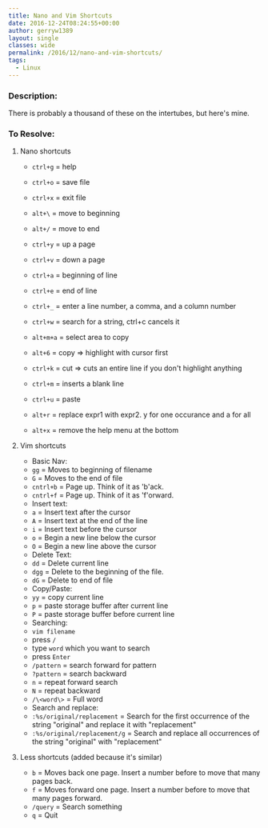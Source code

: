 ```yaml
---
title: Nano and Vim Shortcuts
date: 2016-12-24T08:24:55+00:00
author: gerryw1389
layout: single
classes: wide
permalink: /2016/12/nano-and-vim-shortcuts/
tags:
  - Linux
---
```

<!--more-->

### Description:

There is probably a thousand of these on the intertubes, but here's mine.

### To Resolve:

1. Nano shortcuts

   - `ctrl+g` = help  
   - `ctrl+o` = save file  
   - `ctrl+x` = exit file
 
   - `alt+\` = move to beginning  
   - `alt+/` = move to end  
   - `ctrl+y` = up a page  
   - `ctrl+v` = down a page  
   - `ctrl+a` = beginning of line  
   - `ctrl+e` = end of line  
   - `ctrl+_` = enter a line number, a comma, and a column number
 
   - `ctrl+w` = search for a string, ctrl+c cancels it  
   - `alt+m+a` = select area to copy  
   - `alt+6` = copy => highlight with cursor first  
   - `ctrl+k` = cut => cuts an entire line if you don't highlight anything  
   - `ctrl+m` = inserts a blank line  
   - `ctrl+u` = paste  
   - `alt+r` = replace expr1 with expr2. y for one occurance and a for all
 
   - `alt+x` = remove the help menu at the bottom
 
2. Vim shortcuts

   - Basic Nav:
   - `gg` = Moves to beginning of filename
   - `G` = Moves to the end of file
   - `cntrl+b` = Page up. Think of it as 'b'ack.
   - `cntrl+f` = Page up. Think of it as 'f'orward.
   - Insert text:
   - `a`	= Insert text after the cursor
   - `A`	= Insert text at the end of the line
   - `i`	= Insert text before the cursor
   - `o`	= Begin a new line below the cursor
   - `O`	= Begin a new line above the cursor
   - Delete Text:
   - `dd` = Delete current line
   - `dgg` = Delete to the beginning of the file.
   - `dG` = Delete to end of file
   - Copy/Paste:
   - `yy` = copy current line
   - `p`	= paste storage buffer after current line
   - `P`	= paste storage buffer before current line
   - Searching:
   - `vim filename`
   - press `/`
   - type `word` which you want to search
   - press `Enter`
   - `/pattern` = search forward for pattern
   - `?pattern` = search backward
   - `n` = repeat forward search
   - `N` = repeat backward
   - `/\<word\>` = Full word  
   - Search and replace:
   - `:%s/original/replacement` = Search for the first occurrence of the string "original" and replace it with "replacement"
   - `:%s/original/replacement/g` = Search and replace all occurrences of the string "original" with "replacement"

3. Less shortcuts (added because it's similar)

   - `b` = Moves back one page. Insert a number before to move that many pages back.
   - `f` = Moves forward one page. Insert a number before to move that many pages forward.
   - `/query` = Search something
   - `q` = Quit

